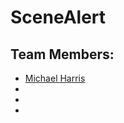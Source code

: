 
# SceneAlert
## Team Members:
  * [Michael Harris](https://github.com/rhapidfyre/)
  * []()
  * []()
  * []()